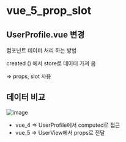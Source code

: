 # vue_5_prop_slot

## UserProfile.vue 변경

컴포넌트 데이터 처리 하는 방법

created () 에서 store로 데이터 가져 옴 <br/>

=> props, slot 사용

## 데이터 비교

![image](https://user-images.githubusercontent.com/66653324/107301498-f3b52e80-6abe-11eb-99c3-89fa56fd2a01.png)

- vue_4 => UserProfile에서 computed로 접근
- vue_5 => UserView에서 props로 전달
